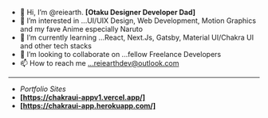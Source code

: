 - 👋 Hi, I’m @reiearth. **[Otaku Designer Developer Dad]**
- 👀 I’m interested in ...UI/UIX Design, Web Development, Motion Graphics and my fave Anime especially Naruto
- 🌱 I’m currently learning ...React, Next.Js, Gatsby, Material UI/Chakra UI and other tech stacks
- 💞️ I’m looking to collaborate on ...fellow Freelance Developers
- 📫 How to reach me ...reiearthdev@outlook.com 
---
- *Portfolio Sites*
- **[https://chakraui-appv1.vercel.app/]**
- **[https://chakraui-app.herokuapp.com/]**

<!---
reiearth/reiearth is a ✨ special ✨ repository because its `README.md` (this file) appears on your GitHub profile.
You can click the Preview link to take a look at your changes.
--->
